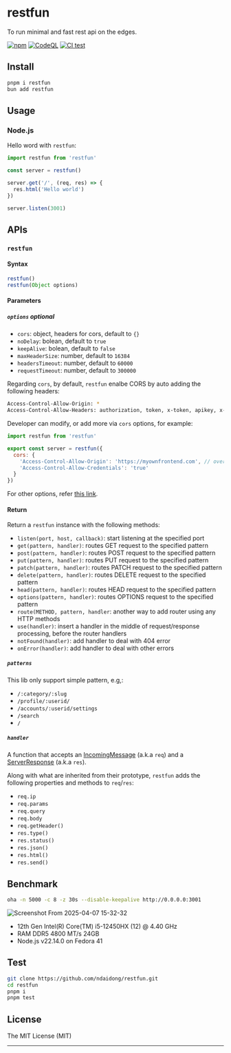 # restfun

To run minimal and fast rest api on the edges.

[![npm](https://img.shields.io/npm/v/restfun?color=green)](https://www.npmjs.com/package/restfun)
[![CodeQL](https://github.com/ndaidong/restfun/workflows/CodeQL/badge.svg)](https://github.com/ndaidong/restfun/actions/workflows/codeql-analysis.yml)
[![CI test](https://github.com/ndaidong/restfun/workflows/ci-test/badge.svg)](https://github.com/ndaidong/restfun/actions/workflows/ci-test.yml)

## Install

```bash
pnpm i restfun
bun add restfun
```

## Usage

### Node.js

Hello word with `restfun`:

```js
import restfun from 'restfun'

const server = restfun()

server.get('/', (req, res) => {
  res.html('Hello world')
})

server.listen(3001)
```

## APIs

### `restfun`

#### Syntax

```ts
restfun()
restfun(Object options)
```

#### Parameters

##### `options` *optional*

- `cors`: object, headers for cors, default to `{}`
- `noDelay`: bolean, default to `true`
- `keepAlive`: bolean, default to `false`
- `maxHeaderSize`: number, default to `16384`
- `headersTimeout`: number, default to `60000`
- `requestTimeout`: number, default to `300000`

Regarding `cors`, by default, `restfun` enalbe CORS by auto adding the following headers:

```bash
Access-Control-Allow-Origin: *
Access-Control-Allow-Headers: authorization, token, x-token, apikey, x-api-key
```

Developer can modify, or add more via `cors` options, for example:

```js
import restfun from 'restfun'

export const server = restfun({
  cors: {
    'Access-Control-Allow-Origin': 'https://myownfrontend.com', // overwrite
    'Access-Control-Allow-Credentials': 'true'
  }
})
```

For other options, refer [this link](https://nodejs.org/api/http.html#httpcreateserveroptions-requestlistener).

#### Return

Return a `restfun` instance with the following methods:

- `listen(port, host, callback)`: start listening at the specified port
- `get(pattern, handler)`: routes GET request to the specified pattern
- `post(pattern, handler)`: routes POST request to the specified pattern
- `put(pattern, handler)`: routes PUT request to the specified pattern
- `patch(pattern, handler)`: routes PATCH request to the specified pattern
- `delete(pattern, handler)`: routes DELETE request to the specified pattern
- `head(pattern, handler)`: routes HEAD request to the specified pattern
- `options(pattern, handler)`: routes OPTIONS request to the specified pattern
- `route(METHOD, pattern, handler`: another way to add router using any HTTP methods
- `use(handler)`: insert a handler in the middle of request/response processing, before the router handlers
- `notFound(handler)`: add handler to deal with 404 error
- `onError(handler)`: add handler to deal with other errors

##### `patterns`

This lib only support simple pattern, e.g,:

- `/:category/:slug`
- `/profile/:userid/`
- `/accounts/:userid/settings`
- `/search`
- `/`


##### `handler`

A function that accepts an [IncomingMessage](https://nodejs.org/api/http.html#class-httpincomingmessage) (a.k.a `req`) and a [ServerResponse](https://nodejs.org/api/http.html#class-httpserverresponse) (a.k.a `res`).

Along with what are inherited from their prototype, `restfun` adds the following properties and methods to `req`/`res`:

- `req.ip`
- `req.params`
- `req.query`
- `req.body`
- `req.getHeader()`
- `res.type()`
- `res.status()`
- `res.json()`
- `res.html()`
- `res.send()`

## Benchmark

```sh
oha -n 5000 -c 8 -z 30s --disable-keepalive http://0.0.0.0:3001
```

![Screenshot From 2025-04-07 15-32-32](https://github.com/user-attachments/assets/b91b4b67-1ed6-4ce6-a56b-1c15a98f30a0)

- 12th Gen Intel(R) Core(TM) i5-12450HX (12) @ 4.40 GHz
- RAM DDR5 4800 MT/s 24GB
- Node.js v22.14.0 on Fedora 41


## Test

```bash
git clone https://github.com/ndaidong/restfun.git
cd restfun
pnpm i
pnpm test
```

## License
The MIT License (MIT)

---
